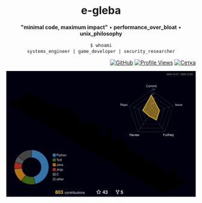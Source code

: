 <div align="center">

# e-gleba

<div align="center">

**"minimal code, maximum impact"** • **performance_over_bloat** • **unix_philosophy**

```
$ whoami
systems_engineer | game_developer | security_researcher
```

</div>

<div align="right">

[![GitHub](https://img.shields.io/github/followers/e-gleba?style=for-the-badge&logo=github&color=0d1117&labelColor=000&logoColor=white)](https://github.com/e-gleba)
[![Profile Views](https://komarev.com/ghpvc/?username=e-gleba&style=for-the-badge&color=00ff41&labelColor=000)](https://github.com/e-gleba)
[![Сетка](https://img.shields.io/badge/Сетка-Active-00ff41?style=for-the-badge&logo=data:image/svg+xml;base64,PHN2ZyB4bWxucz0iaHR0cDovL3d3dy53My5vcmcvMjAwMC9zdmciIHdpZHRoPSIyNCIgaGVpZ2h0PSIyNCIgdmlld0JveD0iMCAwIDI0IDI0IiBmaWxsPSJub25lIiBzdHJva2U9IiNmZmYiIHN0cm9rZS13aWR0aD0iMiIgc3Ryb2tlLWxpbmVjYXA9InJvdW5kIiBzdHJva2UtbGluZWpvaW49InJvdW5kIj48cGF0aCBkPSJNOSAxOWMtNSAwLTYtNC05LTQiLz48cGF0aCBkPSJNNCAxNWMtNCAwLTQtNC00LTQiLz48cGF0aCBkPSJNMTMgMTljLTEtMi0yLTMtNC0zIi8+PC9zdmc+&labelColor=000)](https://set.ki/3v7kkwm)

</div>

</div>

<div align="center">

![Metrics](https://github.com/e-gleba/e-gleba/blob/main/profile-3d-contrib/profile-night-rainbow.svg)

</div>
